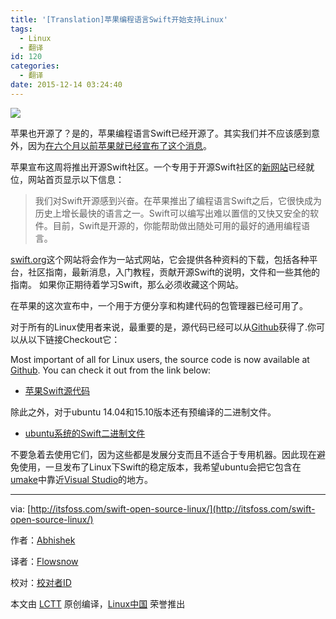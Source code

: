 ```yaml
---
title: '[Translation]苹果编程语言Swift开始支持Linux'
tags:
  - Linux
  - 翻译
id: 120
categories:
  - 翻译
date: 2015-12-14 03:24:40
---
```


![](http://itsfoss.com/wp-content/uploads/2015/12/Apple-Swift-Open-Source.jpg)

苹果也开源了？是的，苹果编程语言Swift已经开源了。其实我们并不应该感到意外，因为[在六个月以前苹果就已经宣布了这个消息](http://itsfoss.com/apple-open-sources-swift-programming-language-linux/)。

<!--more-->

苹果宣布这周将推出开源Swift社区。一个专用于开源Swift社区的[新网站](https://swift.org/)已经就位，网站首页显示以下信息：

> 我们对Swift开源感到兴奋。在苹果推出了编程语言Swift之后，它很快成为历史上增长最快的语言之一。Swift可以编写出难以置信的又快又安全的软件。目前，Swift是开源的，你能帮助做出随处可用的最好的通用编程语言。

[swift.org](https://swift.org/)这个网站将会作为一站式网站，它会提供各种资料的下载，包括各种平台，社区指南，最新消息，入门教程，贡献开源Swift的说明，文件和一些其他的指南。 如果你正期待着学习Swift，那么必须收藏这个网站。

在苹果的这次宣布中，一个用于方便分享和构建代码的包管理器已经可用了。

对于所有的Linux使用者来说，最重要的是，源代码已经可以从[Github](https://github.com/apple)获得了.你可以从以下链接Checkout它：

Most important of all for Linux users, the source code is now available at [Github](https://github.com/apple). You can check it out from the link below:

* [苹果Swift源代码](https://github.com/apple)

除此之外，对于ubuntu 14.04和15.10版本还有预编译的二进制文件。

* [ubuntu系统的Swift二进制文件](https://swift.org/download/#latest-development-snapshots)

不要急着去使用它们，因为这些都是发展分支而且不适合于专用机器。因此现在避免使用，一旦发布了Linux下Swift的稳定版本，我希望ubuntu会把它包含在[umake](https://wiki.ubuntu.com/ubuntu-make)中靠近[Visual Studio](http://itsfoss.com/install-visual-studio-code-ubuntu/)的地方。

* * *

via: [http://itsfoss.com/swift-open-source-linux/](http://itsfoss.com/swift-open-source-linux/)

作者：[Abhishek](http://itsfoss.com/author/abhishek/)

译者：[Flowsnow](https://github.com/Flowsnow)

校对：[校对者ID](https://github.com/校对者ID)

本文由 [LCTT](https://github.com/LCTT/TranslateProject) 原创编译，[Linux中国](https://linux.cn/) 荣誉推出